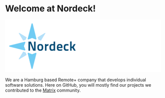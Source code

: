 # Welcome at Nordeck!

[![Nordeck](./profile/logo.png)](https://nordeck.net)

We are a Hamburg based Remote+ company that develops individual software solutions.
Here on GitHub, you will mostly find our projects we contributed to the [Matrix](https://matrix.org/) community.
